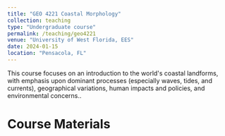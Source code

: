```yaml
---
title: "GEO 4221 Coastal Morphology"
collection: teaching
type: "Undergraduate course"
permalink: /teaching/geo4221
venue: "University of West Florida, EES"       
date: 2024-01-15                              
location: "Pensacola, FL"                      
---
```


This course focuses on an introduction to the world's coastal landforms, with emphasis upon dominant processes (especially waves, tides, and currents), geographical variations, human impacts and policies, and environmental concerns..

# Course Materials
